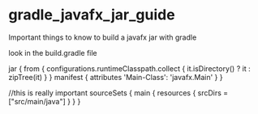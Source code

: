 # gradle_javafx_jar_guide

Important things to know to build a javafx jar with gradle




look in the build.gradle file

jar {
    from {
        configurations.runtimeClasspath.collect { it.isDirectory() ? it : zipTree(it) }
    }
    manifest {
        attributes 'Main-Class': 'javafx.Main'
    }
}

//this is really important
sourceSets {
    main {
        resources {
            srcDirs = ["src/main/java"]
        }
    }
}

